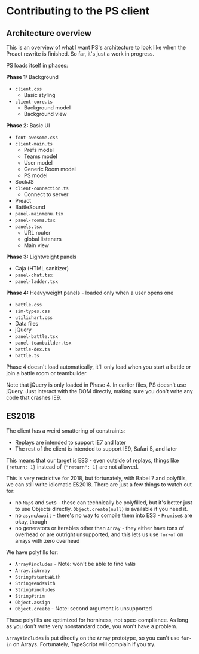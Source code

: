 Contributing to the PS client
=============================

Architecture overview
---------------------

This is an overview of what I want PS's architecture to look like when the Preact rewrite is finished. So far, it's just a work in progress.

PS loads itself in phases:

**Phase 1:** Background

- `client.css`
  - Basic styling
- `client-core.ts`
  - Background model
  - Background view

**Phase 2:** Basic UI

- `font-awesome.css`
- `client-main.ts`
  - Prefs model
  - Teams model
  - User model
  - Generic Room model
  - PS model
- SockJS
- `client-connection.ts`
  - Connect to server
- Preact
- BattleSound
- `panel-mainmenu.tsx`
- `panel-rooms.tsx`
- `panels.tsx`
  - URL router
  - global listeners
  - Main view

**Phase 3:** Lightweight panels

- Caja (HTML sanitizer)
- `panel-chat.tsx`
- `panel-ladder.tsx`

**Phase 4:** Heavyweight panels - loaded only when a user opens one

- `battle.css`
- `sim-types.css`
- `utilichart.css`
- Data files
- jQuery
- `panel-battle.tsx`
- `panel-teambuilder.tsx`
- `battle-dex.ts`
- `battle.ts`

Phase 4 doesn't load automatically, it'll only load when you start a battle or join a battle room or teambuilder.

Note that jQuery is only loaded in Phase 4. In earlier files, PS doesn't use jQuery. Just interact with the DOM directly, making sure you don't write any code that crashes IE9.

ES2018
------

The client has a weird smattering of constraints:

- Replays are intended to support IE7 and later
- The rest of the client is intended to support IE9, Safari 5, and later

This means that our target is ES3 - even outside of replays, things like `{return: 1}` instead of `{"return": 1}` are not allowed.

This is very restrictive for 2018, but fortunately, with Babel 7 and polyfills, we can still write idiomatic ES2018. There are just a few things to watch out for:

- no `Map`s and `Set`s - these can technically be polyfilled, but it's better just to use Objects directly. `Object.create(null)` is available if you need it.
- no `async`/`await` - there's no way to compile them into ES3 - `Promise`s are okay, though
- no generators or iterables other than `Array` - they either have tons of overhead or are outright unsupported, and this lets us use `for`-`of` on arrays with zero overhead

We have polyfills for:
- `Array#includes` - Note: won't be able to find `NaN`s
- `Array.isArray`
- `String#startsWith`
- `String#endsWith`
- `String#includes`
- `String#trim`
- `Object.assign`
- `Object.create` - Note: second argument is unsupported

These polyfills are optimized for horniness, not spec-compliance. As long as you don't write very nonstandard code, you won't have a problem.

`Array#includes` is put directly on the `Array` prototype, so you can't use `for-in` on Arrays. Fortunately, TypeScript will complain if you try.
